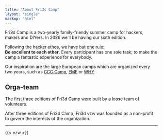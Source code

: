 ```yaml
---
title: "About Fri3d Camp"
layout: "single"
markup: "html"
---
```

<div class="block--centered">
	<p>Fri3d Camp is a two-yearly family-friendy summer camp for hackers, makers and DIYers. In 2026 we'll be having our sixth edition.</p>
	<p>Following the hacker ethos, we have but one rule:<br>
		<strong>Be excellent to each other</strong>. Every participant has one sole task; to make the camp a fantastic experience for everybody.</p>
	<p>Our inspiration are the large European camps which are organized every two years, such as <a href="https://events.ccc.de/camp/">CCC Camp</a>, <a href="https://www.emfcamp.org/">EMF</a> or <a href="https://why2025.org">WHY</a>.</p>
	<h2>Orga-team</h2>
	<p>The first three editions of Fri3d Camp were built by a loose team of volunteers.</p>
	<p>After three editions of Fri3d Camp, Fri3d vzw was founded as a non-profit to govern the interests of the organization.</p>
</div>
<hr class="gridrule" />
<div class="block--centered">
	{{< vzw >}}
</div>
